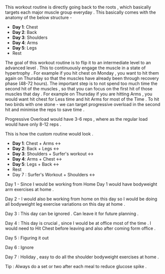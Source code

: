
This workout routine is directly going back to the roots , which basically targets each major muscle group everyday . This basically comes with the anatomy of the below structure - 
- **Day 1**: Chest
- **Day 2**: Back
- **Day 3**: Shoulders
- **Day 4**: Arms
- **Day 5**: Legs
- Rest

The goal of this workout routine is to flip it to an intermediate level to an advanced level . This to continuously engage the muscle in a state of hypertrophy . For example if you hit chest on Monday , you want to hit them again on Thursday so that the muscles have already been through recovery phase (48-72 hours). 
The important step is to not spend too much time the second hit of the muscles , so that you can focus on the first hit of those muscles that day . For example on Thursday if you are hitting Arms , you would want hit chest for Less time and hit Arms for most of the Time . 
To hit two birds with one stone  - we can target progressive overload in the second hit and minimise the reps to save time . 

Progressive Overload would have 3-6 reps , where as the regular load would have only 8-12 reps . 

This is how the custom routine would look . 

- **Day 1**: Chest + Arms <->
- **Day 2**: Back + Legs <->
- **Day 3**: Shoulders + Surfer's workout <->
- **Day 4**: Arms + Chest <->
- **Day 5**: Legs + Back <->
- Rest
- Day 7 : Surfer's Workout + Shoulders <-> 

Day 1 - Since I would be working from Home Day 1 would have bodyweight arm exercises at home .

Day 2 - I would also be working from home on this day so I would be doing all bodyweight leg exercise variations on this day at home . 

Day 3 : This day can be ignored . Can leave it for future planning . 

Day 4 : This day is crucial , since I would be at office most of the time . I would need to Hit Chest before leaving and also after coming form office . 

Day 5 : Figuring it out 

Day 6 : Ignore 

Day 7 : Holiday , easy to do all the shoulder bodyweight exercises at home . 




Tip : Always do a set or two after each meal to reduce glucose spike . 